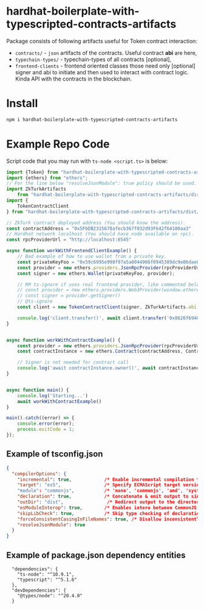 # hardhat-boilerplate-with-typescripted-contracts-artifacts
Package consists of following artifacts useful for Token contract interaction:
- `contracts/` - `json` artifacts of the contracts. Useful contract **abi** are here, 
- `typechain-types/` - typechain-types of all contracts [optional],
- `frontend-clients` - frontend oriented classes those need only [optional]
signer and abi to initiate and then used to interact with contract logic. Kinda API with the contracts in the blockchain.

# Install 
```bash
npm i hardhat-boilerplate-with-typescripted-contracts-artifacts
```

# Example Repo Code
Script code that you may run with `ts-node <script.ts>` is below:

```typescript
import {Token} from "hardhat-boilerplate-with-typescripted-contracts-artifacts/dist/typechain-types";
import {ethers} from "ethers";
// For the line below "resolveJsonModule": true policy should be used.
import ZkTurkArtifacts
    from "hardhat-boilerplate-with-typescripted-contracts-artifacts/dist/contracts/ZkTurk.sol/ZkTurk.json";
import {
    TokenContractClient
} from "hardhat-boilerplate-with-typescripted-contracts-artifacts/dist/frontend-clients/TokenContractClient";

// ZkTurk contract deployed address (You should know the address).
const contractAddress = "0x5FbDB2315678afecb367f032d93F642f64180aa3"
// Hardhat network localhost (You should have node available on rpc).
const rpcProviderUrl = "http://localhost:8545"

async function workWithFrontendClientExample() {
    // Bad example of how to use wallet from a private key.
    const privateKeyFoo = "0x59c6995e998f97a5a0044966f0945389dc9e86dae88c7a8412f4603b6b78690d"  // From Hardhat network.
    const provider = new ethers.providers.JsonRpcProvider(rpcProviderUrl)  // harhdat localhost
    const signer = new ethers.Wallet(privateKeyFoo, provider);

    // RM ts-ignore if uses real frontend provider, like commented below:
    // const provider = new ethers.providers.Web3Provider(window.ethereum);
    // const signer = provider.getSigner()
    // @ts-ignore
    const client = new TokenContractClient(signer, ZkTurkArtifacts.abi, contractAddress)

    console.log('client.transfer()', await client.transfer('0x8626f6940E2eb28930eFb4CeF49B2d1F2C9C1199', 1))
}


async function workWithContractExample() {
    const provider = new ethers.providers.JsonRpcProvider(rpcProviderUrl)
    const contractInstance = new ethers.Contract(contractAddress, ContractArtifacts.abi, provider) as Token;

    // Signer is not needed for contract call
    console.log('await contractInstance.owner()', await contractInstance.owner())
}


async function main() {
    console.log('Starting...')
    await workWithContractExample()
}

main().catch((error) => {
    console.error(error);
    process.exitCode = 1;
});
```

## Example of tsconfig.json
```json
{
  "compilerOptions": {
    "incremental": true,            /* Enable incremental compilation */
    "target": "es5",                /* Specify ECMAScript target version: */
    "module": "commonjs",           /* 'none', 'commonjs', 'amd', 'system', etc */
    "declaration": true,            /* Concatenate & emit output to single file.*/
    "outDir": "dist",                /* Redirect output to the directory. */
    "esModuleInterop": true,        /* Enables intero between CommonJS and ES */
    "skipLibCheck": true,           /* Skip type checking of declaration files. */
    "forceConsistentCasingInFileNames": true, /* Disallow inconsistently */
    "resolveJsonModule": true
  }
}
```

## Example of package.json dependency entities
```
  "dependencies": {
    "ts-node": "^10.9.1",
    "typescript": "^5.1.6"
  },
  "devDependencies": {
    "@types/node": "^20.4.0"
  }
```
